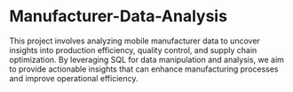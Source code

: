 # Manufacturer-Data-Analysis
This project involves analyzing mobile manufacturer data to uncover insights into production efficiency, quality control, and supply chain optimization. By leveraging SQL for data manipulation and analysis, we aim to provide actionable insights that can enhance manufacturing processes and improve operational efficiency.
